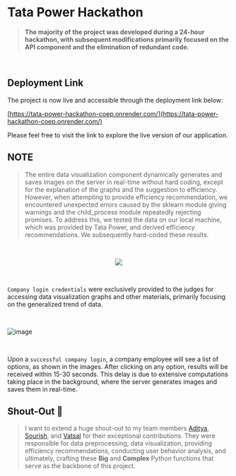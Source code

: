 # Tata Power Hackathon

> **The majority of the project was developed during a 24-hour hackathon, with subsequent modifications primarily focused on the API component and the elimination of redundant code.**
<br>

## Deployment Link


The project is now live and accessible through the deployment link below:

[https://tata-power-hackathon-coep.onrender.com/](https://tata-power-hackathon-coep.onrender.com/)

Please feel free to visit the link to explore the live version of our application.

## NOTE
> The entire data visualization component dynamically generates and saves images on the server in real-time without hard coding, except for the explanation of the graphs and the suggestion to efficiency. However, when attempting to provide efficiency recommendation, we encountered unexpected errors caused by the sklearn module giving warnings and the child_process module repeatedly rejecting promises. To address this, we tested the data on our local machine, which was provided by Tata Power, and derived efficiency recommendations. We subsequently hard-coded these results.
<br>
<p align="center"><img  src="https://github.com/SomSingh23/Alpine-tataPowerHackathon/assets/91485305/d7fd4476-2882-4c7f-87dd-7a499a3d628f"></p>
<br>

`Company login credentials` were exclusively provided to the judges for accessing data visualization graphs and other materials, primarily focusing on the generalized trend of data.

<br>

![image](https://github.com/SomSingh23/Alpine-tataPowerHackathon/assets/91485305/4c4d908f-e4a9-4e13-bd20-59bde0c7feb7)

<br>

Upon a `successful company login`, a company employee will see a list of options, as shown in the images. After clicking on any option, results will be received within 15-30 seconds. This delay is due to extensive computations taking place in the background, where the server generates images and saves them in real-time.
<br>
## Shout-Out 🙏

>I want to extend a huge shout-out to my team members [Aditya](https://www.linkedin.com/in/aditya-sharma-58b9501b8/), [Sourish](https://www.linkedin.com/in/sourish-mittal-688523226/), and [Vatsal](https://www.linkedin.com/in/vatsal-tiwari-0a4894165/) for their exceptional contributions. They were responsible for data preprocessing, data visualization, providing efficiency recommendations, conducting user behavior analysis, and ultimately, crafting these **Big** and **Complex** Python functions that serve as the backbone of this project.

